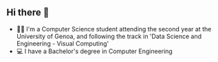 ## Hi there 👋

- 👨‍🎓 I'm a Computer Science student attending the second year at the University of Genoa, and following the track in 'Data Science and Engineering - Visual Computing'
- 💻 I have a Bachelor's degree in Computer Engineering
